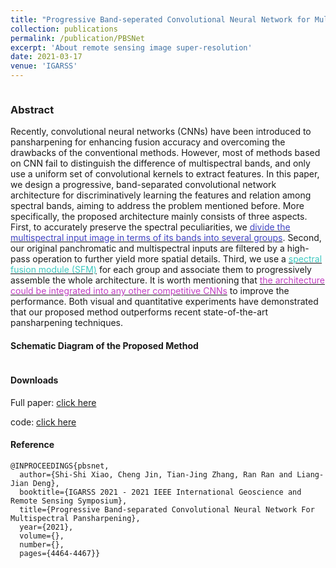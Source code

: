 ```yaml
---
title: "Progressive Band-seperated Convolutional Neural Network for Multispectral Pansharpening"
collection: publications
permalink: /publication/PBSNet
excerpt: 'About remote sensing image super-resolution'
date: 2021-03-17
venue: 'IGARSS'
---
```

<div class="post-content" itemprop="articleBody"> <p><img src="/assets/images/IGARSS_PBSN.png" alt=""></p> <h3 id="abstract">Abstract</h3> <p>Recently, convolutional neural networks (CNNs) have been introduced to pansharpening for enhancing fusion accuracy and overcoming the drawbacks of the conventional methods. However, most of methods based on CNN fail to distinguish the difference of multispectral bands, and only use a uniform set of convolutional kernels to extract features. In this paper, we design a progressive, band-separated convolutional network architecture for discriminatively learning the features and relation among spectral bands, aiming to address the problem mentioned before. More specifically, the proposed architecture mainly consists of three aspects. First, to accurately preserve the spectral peculiarities, we <a href=""><span style="color: #4044c2">divide the multispectral input image in terms of its bands into several groups</span></a>. Second, our original panchromatic and multispectral inputs are filtered by a high-pass operation to further yield more spatial details. Third, we use a <a href=""><span style="color: #3ec9c0">spectral fusion module (SFM)</span></a> for each group and associate them to progressively assemble the whole architecture. It is worth mentioning that <a href=""><span style="color: #c23ec2">the architecture could be integrated into any other competitive CNNs</span></a> to improve the performance. Both visual and quantitative experiments have demonstrated that our proposed method outperforms recent state-of-the-art pansharpening techniques.</p> <h4 id="schematic-diagram-of-the-proposed-method">Schematic Diagram of the Proposed Method</h4> <p><img src="https://chengjin-git.github.io/assets/images/IGARSS_PBSN_schematic.png" alt=""></p> <h4 id="downloads">Downloads</h4> <p>Full paper: <a href="https://github.com/SerendipitysX/serendipitysX.github.io/blob/master/files/IGARSS2021_PBSNet.pdf">click here</a></p> <p>code: <a href="https://github.com/SerendipitysX/PBSNet">click here</a></p> <h4 id="reference">Reference</h4> <div class="language-bib highlighter-rouge"><div class="highlight"><pre class="highlight"><code><span class="nc">@INPROCEEDINGS</span><span class="p">{</span><span class="nl">pbsnet</span><span class="p">,</span>
  <span class="na">author</span><span class="p">=</span><span class="s">{Shi-Shi Xiao, Cheng Jin, Tian-Jing Zhang, Ran Ran and Liang-Jian Deng}</span><span class="p">,</span>
  <span class="na">booktitle</span><span class="p">=</span><span class="s">{IGARSS 2021 - 2021 IEEE International Geoscience and Remote Sensing Symposium}</span><span class="p">,</span> 
  <span class="na">title</span><span class="p">=</span><span class="s">{Progressive Band-separated Convolutional Neural Network For Multispectral Pansharpening}</span><span class="p">,</span> 
  <span class="na">year</span><span class="p">=</span><span class="s">{2021}</span><span class="p">,</span>
  <span class="na">volume</span><span class="p">=</span><span class="s">{}</span><span class="p">,</span>
  <span class="na">number</span><span class="p">=</span><span class="s">{}</span><span class="p">,</span>
  <span class="na">pages</span><span class="p">=</span><span class="s">{4464-4467}</span><span class="p">}</span>



